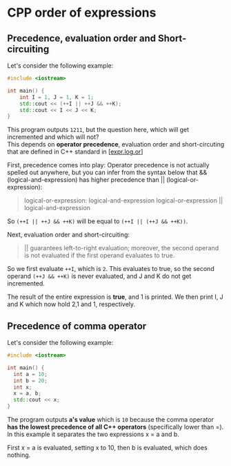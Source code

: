 # CPP order of expressions

## Precedence, evaluation order and Short-circuiting
Let's consider the following example:
```cpp
#include <iostream>

int main() {
    int I = 1, J = 1, K = 1;
    std::cout << (++I || ++J && ++K);
    std::cout << I << J << K;
}
```
This program outputs ```1211```, but the question here, which will get incremented and which will not?\
This depends on **operator precedence**, evaluation order and short-circuting that are defined in C++ standard in [[expr.log.or](https://timsong-cpp.github.io/cppwp/n4659/expr.log.or)] 

First, precedence comes into play: Operator precedence is not actually
spelled out anywhere, but you can infer from the syntax below that && (logical-and-expression) has higher precedence than || (logical-or-expression):
>logical-or-expression:
> logical-and-expression
> logical-or-expression || logical-and-expression

So ```(++I || ++J && ++K)``` will be equal to ```(++I || (++J && ++K))```.

Next, evaluation order and short-circuiting:
>|| guarantees left-to-right evaluation; moreover, the second operand is not evaluated if the first operand evaluates to true.

So we first evaluate ```++I```, which is ```2```. This evaluates to true, so the second operand ```(++J && ++K)``` is never evaluated, and J and K do not get incremented.

The result of the entire expression is **true**, and 1 is printed. We then print I, J and K which now hold 2,1 and 1, respectively.

## Precedence of comma operator
Let's consider the following example:
```cpp
#include <iostream>

int main() {
  int a = 10;
  int b = 20;
  int x;
  x = a, b;
  std::cout << x;
}
```
The program outputs **a's value** which is ```10``` because the comma operator **has the lowest precedence of all C++ operators** (specifically lower than =).
In this example it separates the two expressions x = a and b.

First x = a is evaluated, setting x to 10, then b is evaluated, which does nothing.
